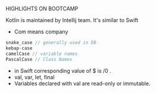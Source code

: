 HIGHLIGHTS ON BOOTCAMP

Kotlin is maintained by Intellij team. It's similar to Swift

- Com means company
```kotlin
snake_case // generally used in DB
kebap-case
camelCase // variable names
PascalCase // Class Names
```
- in Swift corresponding value of $ is /0 .
- val, var, let, final
- Variables declared with val are read-only or immutable.
